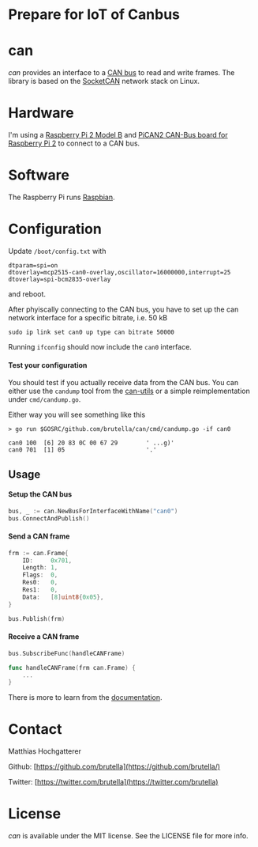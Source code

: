 # Prepare for IoT of Canbus

# can

*can* provides an interface to a [CAN bus](https://www.kernel.org/doc/Documentation/networking/can.txt) to read and write frames. The library is based on the [SocketCAN](https://github.com/torvalds/linux/blob/097f70b3c4d84ffccca15195bdfde3a37c0a7c0f/include/uapi/linux/can.h) network stack on Linux.

# Hardware

I'm using a [Raspberry Pi 2 Model B](https://www.raspberrypi.org/products/raspberry-pi-2-model-b/) and [PiCAN2 CAN-Bus board for Raspberry Pi 2](http://skpang.co.uk/catalog/pican2-canbus-board-for-raspberry-pi-2-p-1475.html) to connect to a CAN bus.

# Software

The Raspberry Pi runs [Raspbian](https://www.raspberrypi.org/downloads/raspbian/). 

# Configuration

Update `/boot/config.txt` with

    dtparam=spi=on 
    dtoverlay=mcp2515-can0-overlay,oscillator=16000000,interrupt=25 
    dtoverlay=spi-bcm2835-overlay

and reboot.

After phyiscally connecting to the CAN bus, you have to set up the can network interface for a specific bitrate, i.e. 50 kB

    sudo ip link set can0 up type can bitrate 50000

Running `ifconfig` should now include the `can0` interface. 

#### Test your configuration

You should test if you actually receive data from the CAN bus. You can either use the `candump` tool from the [can-utils](https://github.com/linux-can/can-utils) or a simple reimplementation under `cmd/candump.go`. 

Either way you will see something like this

    > go run $GOSRC/github.com/brutella/can/cmd/candump.go -if can0
    
    can0 100  [6] 20 83 0C 00 67 29        ' ...g)'
    can0 701  [1] 05                       '.'

## Usage

#### Setup the CAN bus

```go
bus, _ := can.NewBusForInterfaceWithName("can0")
bus.ConnectAndPublish()
```

#### Send a CAN frame

```go
frm := can.Frame{
	ID:     0x701,
	Length: 1,
	Flags:  0,
	Res0:   0,
	Res1:   0,
	Data:   [8]uint8{0x05},
}

bus.Publish(frm)
```
    
#### Receive a CAN frame

```go
bus.SubscribeFunc(handleCANFrame)

func handleCANFrame(frm can.Frame) {    
    ...
}
```

There is more to learn from the [documentation](http://godoc.org/github.com/brutella/can).

# Contact

Matthias Hochgatterer

Github: [https://github.com/brutella](https://github.com/brutella/)

Twitter: [https://twitter.com/brutella](https://twitter.com/brutella)


# License

*can* is available under the MIT license. See the LICENSE file for more info.
